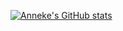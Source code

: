 [![Anneke's GitHub stats](https://github-readme-stats.vercel.app/api?username=AnnekeSchuette)](https://github.com/AnnekeSchuette/github-readme-stats)
